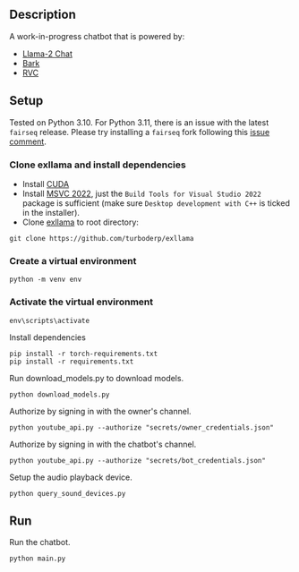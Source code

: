 ## Description
A work-in-progress chatbot that is powered by:
- [Llama-2 Chat](https://huggingface.co/TheBloke/Llama-2-7b-Chat-GPTQ)
- [Bark](https://github.com/JonathanFly/bark)
- [RVC](https://github.com/RVC-Project/Retrieval-based-Voice-Conversion-WebUI)

## Setup
Tested on Python 3.10.
For Python 3.11, there is an issue with the latest `fairseq` release. Please try installing a `fairseq` fork following this [issue comment](https://github.com/facebookresearch/fairseq/issues/5012#issuecomment-1675400618).

### Clone exllama and install dependencies
- Install [CUDA](https://developer.nvidia.com/cuda-11-8-0-download-archive)
- Install [MSVC 2022](https://visualstudio.microsoft.com/downloads/), just the `Build Tools for Visual Studio 2022` package is sufficient (make sure `Desktop
development with C++` is ticked in the installer).
- Clone [exllama](https://github.com/turboderp/exllama) to root directory:

```
git clone https://github.com/turboderp/exllama
```

### Create a virtual environment
```
python -m venv env
```
### Activate the virtual environment
```
env\scripts\activate
```
Install dependencies
```
pip install -r torch-requirements.txt
pip install -r requirements.txt
```
Run download_models.py to download models.
```
python download_models.py
```
Authorize by signing in with the owner's channel.
```
python youtube_api.py --authorize "secrets/owner_credentials.json"
```
Authorize by signing in with the chatbot's channel.
```
python youtube_api.py --authorize "secrets/bot_credentials.json"
```
Setup the audio playback device.
```
python query_sound_devices.py
```

## Run
Run the chatbot.
```
python main.py
```